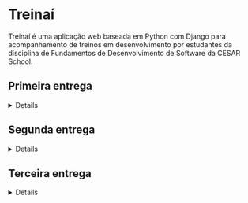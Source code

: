 # Treinaí

Treinaí é uma aplicação web baseada em Python com Django para acompanhamento de treinos em desenvolvimento por estudantes da disciplina de Fundamentos de Desenvolvimento de Software da CESAR School.

## Primeira entrega

<details>
  
* [Figma](https://www.figma.com/design/a4XMSIZADPvGHmeOgjNQAR/Lo-Fi-Treina%C3%AD?node-id=0-1&t=etEegkhoiLEPXzsp-1)

* [Screencast](https://youtu.be/QF5dc3fF2Ow)

* Backlog
<img width="1875" height="957" alt="Backlog1" src="https://github.com/user-attachments/assets/871a0515-3563-4788-a291-b440fe327eb1" />

* Sprint
<img width="1873" height="955" alt="quadro1_sprint" src="https://github.com/user-attachments/assets/388ac153-011e-4721-802c-5e79483c6845" />

* [Histórias](https://docs.google.com/document/d/1nskFYTLay5ukKv1aLaWjdS51-D0iQldLhl93W5BLoj8/edit?usp=sharing)

</details>

## Segunda entrega

<details>

* [Jira](https://cesar-team-ys52210m.atlassian.net/jira/software/projects/TREIN/boards/4?atlOrigin=eyJpIjoiYWJmZjdiYzdjNTcyNDk4NWI1ZWUwMDk5NjQ4N2M0YjgiLCJwIjoiaiJ9)

* Backlog
<img width="1919" height="1033" alt="quadro2_backlog" src="https://github.com/user-attachments/assets/a0478bd1-1077-42a1-9af1-4968724fc389" />

* Sprint
<img width="1919" height="1031" alt="quadro2_sprint" src="https://github.com/user-attachments/assets/c2838bcf-9c17-4c89-82ca-266ff55bc1f3" />

* Bugtracker
  <img width="1919" height="1034" alt="bugtracker" src="https://github.com/user-attachments/assets/6ca1d2ba-2493-4e82-b40f-a915c220c3d3"/>

* [Relatório programação em par](https://docs.google.com/document/d/1fdD-QaiXSmVtaeB57ypChtCTnbF1S1TEWM8AG5SRYdY/edit?usp=sharing)

* [Update na protitpação das histórias](https://youtu.be/c7jyzcp53gI)
 > Também visível pelo figma

* [Screencast histórias em produção (deploy)](https://www.youtube.com/watch?v=wNvsl2hhWSY)

* [Link do site na azure](https://treinai-c0grcmb8ahenb7eq.brazilsouth-01.azurewebsites.net)

</details>

## Terceira entrega

<details>

* [Screencast das histórias em produção (deploy)](https://youtu.be/jcKH6bFveAU)

* [Screencast do CI/CD com build e deployment automatizado](https://youtu.be/SnVr7qN5XIU)

* [Screencast dos testes de sistema E2E](https://youtu.be/hNfr-u2HbyQ)

* [Link do site na azure](https://treinai-c0grcmb8ahenb7eq.brazilsouth-01.azurewebsites.net)

* [Relatório da programação em pares](https://docs.google.com/document/d/1A0s3Aya1NhzuH-3Q17jQE0ekMAcQqHCgDTuv_U1PevE/edit?usp=sharing)

* Sprint

> [Jira](https://cesar-team-ys52210m.atlassian.net/jira/software/projects/TREIN/boards/4?sprintStarted=true&atlOrigin=eyJpIjoiODU2MmU2MzIzYmU5NGZhNjlhMzFiZGJkYWVmZGU4ZmYiLCJwIjoiaiJ9)

* Backlog

> [Jira](https://cesar-team-ys52210m.atlassian.net/jira/software/projects/TREIN/boards/4?sprintStarted=true&atlOrigin=eyJpIjoiODU2MmU2MzIzYmU5NGZhNjlhMzFiZGJkYWVmZGU4ZmYiLCJwIjoiaiJ9)

* Bugtracker Atualizado:
<img width="1919" height="1079" alt="e3_bugtracker" src="https://github.com/user-attachments/assets/0eadc430-f1f7-46e8-826e-f3617e569a30" />


## Instruções de Acesso à Página no Azure

1. Abra o navegador (Google Chrome, Firefox, Edge ou outro de sua preferência).

2. Digite o endereço da página na barra de navegação:

> https://treinai-c0grcmb8ahenb7eq.brazilsouth-01.azurewebsites.net

3. Faça o cadastro (nome, senha, altura, peso, data de nascimento).

4. Acesse sua conta

5. Você verá a página inicial do seu site.

OBS: Se aparecer alguma mensagem de segurança (HTTPS), confirme que deseja continuar — isso acontece se o certificado SSL ainda não estiver configurado corretamente.

## Membros

* Beatriz Loyola Gomes de Vasconcelos
* Cassian Vasconcelos Ferrari
* Daniel dos Santos de Oliveira Barbosa
* Gabriel Nunes Martins
* Giovanna Karla Santos do Nascimento
* João Pedro Pessôa Primo
* Lucca Rissato Veloso de Oliveira


